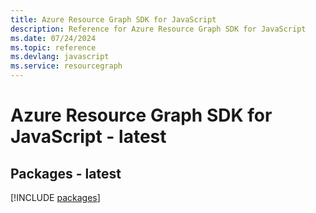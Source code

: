 ```yaml
---
title: Azure Resource Graph SDK for JavaScript
description: Reference for Azure Resource Graph SDK for JavaScript
ms.date: 07/24/2024
ms.topic: reference
ms.devlang: javascript
ms.service: resourcegraph
---
```

# Azure Resource Graph SDK for JavaScript - latest
## Packages - latest
[!INCLUDE [packages](resource-graph-index.md)]